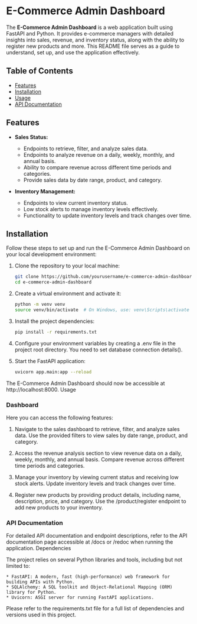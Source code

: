 # E-Commerce Admin Dashboard

The **E-Commerce Admin Dashboard** is a web application built using FastAPI and Python. It provides e-commerce managers with detailed insights into sales, revenue, and inventory status, along with the ability to register new products and more. This README file serves as a guide to understand, set up, and use the application effectively.

## Table of Contents

- [Features](#features)
- [Installation](#installation)
- [Usage](#usage)
- [API Documentation](#api-documentation)

## Features

- **Sales Status:**
  - Endpoints to retrieve, filter, and analyze sales data.
  - Endpoints to analyze revenue on a daily, weekly, monthly, and annual basis.
  - Ability to compare revenue across different time periods and categories.
  - Provide sales data by date range, product, and category.

- **Inventory Management:**
  - Endpoints to view current inventory status.
  - Low stock alerts to manage inventory levels effectively.
  - Functionality to update inventory levels and track changes over time.

## Installation

Follow these steps to set up and run the E-Commerce Admin Dashboard on your local development environment:

1. Clone the repository to your local machine:

   ```bash
   git clone https://github.com/yourusername/e-commerce-admin-dashboard.git
   cd e-commerce-admin-dashboard

2. Create a virtual environment and activate it:

   ```bash
   python -m venv venv
   source venv/bin/activate  # On Windows, use: venv\Scripts\activate

3. Install the project dependencies:

   ```bash
   pip install -r requirements.txt

4. Configure your environment variables by creating a .env file in the project root directory. You need to set database connection details().

5. Start the FastAPI application:
   
   ```bash
   uvicorn app.main:app --reload

The E-Commerce Admin Dashboard should now be accessible at http://localhost:8000.
Usage

### Dashboard

Here you can access the following features:

   1. Navigate to the sales dashboard to retrieve, filter, and analyze sales data. Use the provided filters to view sales by date range, product, and category.

   2. Access the revenue analysis section to view revenue data on a daily, weekly, monthly, and annual basis. Compare revenue across different time periods and categories.

   3. Manage your inventory by viewing current status and receiving low stock alerts. Update inventory levels and track changes over time.
   
   4. Register new products by providing product details, including name, description, price, and category. Use the /product/register endpoint to add new products to your inventory.

### API Documentation

For detailed API documentation and endpoint descriptions, refer to the API documentation page accessible at /docs or /redoc when running the application.
Dependencies

The project relies on several Python libraries and tools, including but not limited to:

    * FastAPI: A modern, fast (high-performance) web framework for building APIs with Python.
    * SQLAlchemy: A SQL toolkit and Object-Relational Mapping (ORM) library for Python.
    * Uvicorn: ASGI server for running FastAPI applications.

Please refer to the requirements.txt file for a full list of dependencies and versions used in this project.